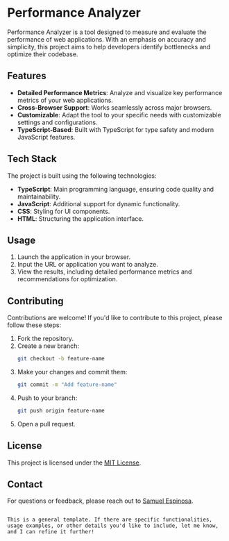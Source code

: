 # Performance Analyzer

Performance Analyzer is a tool designed to measure and evaluate the performance of web applications. With an emphasis on accuracy and simplicity, this project aims to help developers identify bottlenecks and optimize their codebase.

## Features

- **Detailed Performance Metrics**: Analyze and visualize key performance metrics of your web applications.
- **Cross-Browser Support**: Works seamlessly across major browsers.
- **Customizable**: Adapt the tool to your specific needs with customizable settings and configurations.
- **TypeScript-Based**: Built with TypeScript for type safety and modern JavaScript features.

## Tech Stack

The project is built using the following technologies:

- **TypeScript**: Main programming language, ensuring code quality and maintainability.
- **JavaScript**: Additional support for dynamic functionality.
- **CSS**: Styling for UI components.
- **HTML**: Structuring the application interface.

## Usage

1. Launch the application in your browser.
2. Input the URL or application you want to analyze.
3. View the results, including detailed performance metrics and recommendations for optimization.

## Contributing

Contributions are welcome! If you'd like to contribute to this project, please follow these steps:

1. Fork the repository.
2. Create a new branch:
   ```bash
   git checkout -b feature-name
   ```
3. Make your changes and commit them:
   ```bash
   git commit -m "Add feature-name"
   ```
4. Push to your branch:
   ```bash
   git push origin feature-name
   ```
5. Open a pull request.

## License

This project is licensed under the [MIT License](LICENSE).

## Contact

For questions or feedback, please reach out to [Samuel Espinosa](https://github.com/samuelespinosa).
```

This is a general template. If there are specific functionalities, usage examples, or other details you'd like to include, let me know, and I can refine it further!
